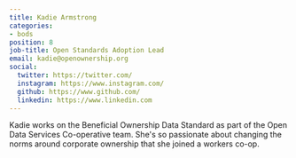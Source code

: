```yaml
---
title: Kadie Armstrong
categories:
- bods
position: 8
job-title: Open Standards Adoption Lead
email: kadie@openownership.org
social:
  twitter: https://twitter.com/
  instagram: https://www.instagram.com/
  github: https://www.github.com/
  linkedin: https://www.linkedin.com
---
```


Kadie works on the Beneficial Ownership Data Standard as part of the Open Data Services Co-operative team. She's so passionate about changing the norms around corporate ownership that she joined a workers co-op.
